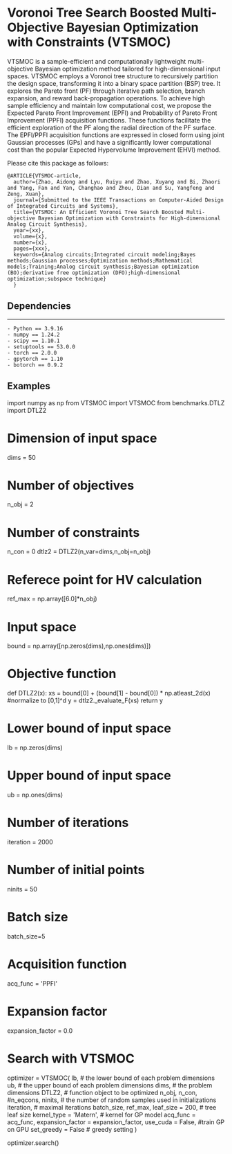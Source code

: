 # Voronoi Tree Search Boosted Multi-Objective Bayesian Optimization with Constraints (VTSMOC)
VTSMOC is a sample-efficient and computationally lightweight multi-objective Bayesian optimization method tailored for high-dimensional input spaces. VTSMOC employs a Voronoi tree structure to recursively partition the design space, transforming it into a binary space partition (BSP) tree. It explores the Pareto front (PF) through iterative path selection, branch expansion, and reward back-propagation operations. To achieve high sample efficiency and maintain low computational cost, we propose the Expected Pareto Front Improvement (EPFI) and Probability of Pareto Front Improvement (PPFI) acquisition functions. These functions facilitate the efficient exploration of the PF along the radial direction of the PF surface. The EPFI/PPFI acquisition functions are expressed in closed form using joint Gaussian processes (GPs) and have a significantly lower computational cost than the popular Expected Hypervolume Improvement (EHVI) method.


Please cite this package as follows: 

```
@ARTICLE{VTSMOC-article,
  author={Zhao, Aidong and Lyu, Ruiyu and Zhao, Xuyang and Bi, Zhaori and Yang, Fan and Yan, Changhao and Zhou, Dian and Su, Yangfeng and Zeng, Xuan},
  journal={Submitted to the IEEE Transactions on Computer-Aided Design of Integrated Circuits and Systems}, 
  title={VTSMOC: An Efficient Voronoi Tree Search Boosted Multi-objective Bayesian Optimization with Constraints for High-dimensional Analog Circuit Synthesis}, 
  year={xx},
  volume={x},
  number={x},
  pages={xxx},
  keywords={Analog circuits;Integrated circuit modeling;Bayes methods;Gaussian processes;Optimization methods;Mathematical models;Training;Analog circuit synthesis;Bayesian optimization (BO);derivative free optimization (DFO);high-dimensional optimization;subspace technique}
  }
```


## Dependencies
--------------

    - Python == 3.9.16
    - numpy == 1.24.2
    - scipy == 1.10.1
    - setuptools == 53.0.0
    - torch == 2.0.0
    - gpytorch == 1.10
    - botorch == 0.9.2





## Examples

import numpy as np
from VTSMOC import VTSMOC
from benchmarks.DTLZ import DTLZ2

# Dimension of input space
dims = 50
# Number of objectives
n_obj = 2
# Number of constraints
n_con = 0
dtlz2 = DTLZ2(n_var=dims,n_obj=n_obj)

# Referece point for HV calculation
ref_max = np.array([6.0]*n_obj)

# Input space
bound = np.array([np.zeros(dims),np.ones(dims)])

# Objective function
def DTLZ2(x):
    xs = bound[0] + (bound[1] - bound[0]) * np.atleast_2d(x)  #normalize to [0,1]^d
    y = dtlz2._evaluate_F(xs)
    return y

# Lower bound of input space
lb = np.zeros(dims)
# Upper bound of input space
ub = np.ones(dims)
# Number of iterations
iteration = 2000
# Number of initial points
ninits = 50

# Batch size
batch_size=5
# Acquisition function
acq_func = 'PPFI'
# Expansion factor
expansion_factor = 0.0

# Search with VTSMOC
optimizer = VTSMOC(
                   lb,              # the lower bound of each problem dimensions
                   ub,              # the upper bound of each problem dimensions
                   dims,          # the problem dimensions
                   DTLZ2,               # function object to be optimized
                   n_obj,
                   n_con,
                   #n_eqcons,
                   ninits,      # the number of random samples used in initializations 
                   iteration,    # maximal iterations
                   batch_size,
                   ref_max,
                   leaf_size = 200,  # tree leaf size
                   kernel_type = 'Matern',   # kernel for GP model
                   acq_func = acq_func,
                   expansion_factor = expansion_factor,
                   use_cuda = False,     #train GP on GPU
                   set_greedy = False    # greedy setting
                   )

optimizer.search()




